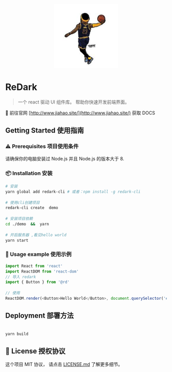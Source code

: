 <p align="center">
  <a href="http://jiahao.site/">
    <img width="200" src="./src/basic/img/logo.png">
  </a>
</p>

# ReDark

> 一个 react 驱动 UI 组件库。 帮助你快速开发前端界面。

🔗  前往官网 [http://www.jiahao.site/](http://www.jiahao.site/) 获取 DOCS

## Getting Started 使用指南

###  ⚠️ Prerequisites 项目使用条件

请确保你的电脑安装过 Node.js 并且 Node.js 的版本大于 8.

### 📦 Installation 安装

```bash
# 安装
yarn global add redark-cli # 或者：npm install -g redark-cli

# 使用cli创建项目
redark-cli create  demo

# 安装项目依赖
cd ./demo  &&  yarn

# 开启服务器 ,看见hello world
yarn start
```

### 🔨 Usage example 使用示例

```javascript
import React from 'react'
import ReactDOM from 'react-dom'
// 导入 redark
import { Button } from '@rd'

// 使用
ReactDOM.render(<Button>Hello World</Button>, document.querySelector('#root'))
```

## Deployment 部署方法

```bash

yarn build

```

## 👀 License 授权协议

这个项目 MIT 协议， 请点击 [LICENSE.md](LICENSE.md) 了解更多细节。
